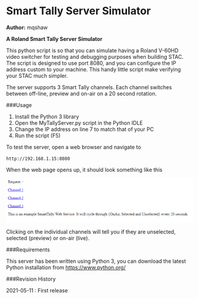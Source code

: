 # Smart Tally Server Simulator

**Author:** mqshaw

**A Roland Smart Tally Server Simulator**

This python script is so that you can simulate having a Roland V-60HD video switcher for testing and debugging purposes when building STAC. The script is designed to use port 8080, and you can configure the IP address custom to your machine. This handy little script make verifying your STAC much simpler.

The server supports 3 Smart Tally channels. Each channel switches between off-line, preview and on-air on a 20 second rotation.


###Usage

1. Install the Python 3 library
2. Open the MyTallyServer.py script in the Python IDLE
3. Change the IP address on line 7 to match that of your PC
4. Run the script (F5)

To test the server, open a web browser and navigate to

    http://192.168.1.15:8080

When the web page opens up, it should look something like this

![](images\MyServer_Home.PNG)

Clicking on the individual channels will tell you if they are unselected, selected (preview) or on-air (live).


###Requirements

This server has been written using Python 3, you can download the latest Python installation from https://www.python.org/


###Revision History

2021-05-11 : First release
